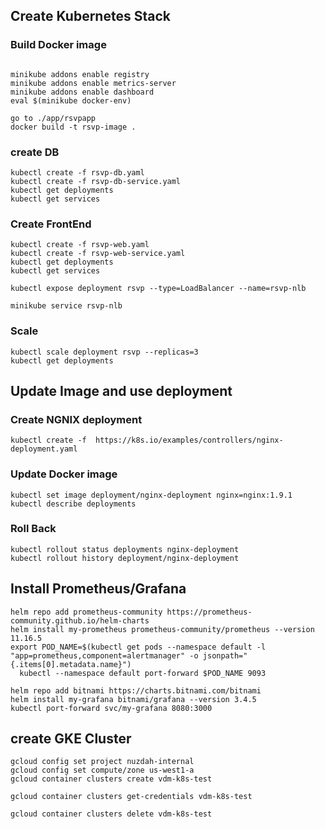 ## Create Kubernetes Stack

### Build Docker image
```

minikube addons enable registry
minikube addons enable metrics-server
minikube addons enable dashboard
eval $(minikube docker-env)

go to ./app/rsvpapp
docker build -t rsvp-image .

```

### create DB
```
kubectl create -f rsvp-db.yaml
kubectl create -f rsvp-db-service.yaml
kubectl get deployments
kubectl get services
```

### Create FrontEnd
```
kubectl create -f rsvp-web.yaml
kubectl create -f rsvp-web-service.yaml
kubectl get deployments
kubectl get services

kubectl expose deployment rsvp --type=LoadBalancer --name=rsvp-nlb

minikube service rsvp-nlb
```

### Scale
```
kubectl scale deployment rsvp --replicas=3
kubectl get deployments
```


## Update Image and use deployment

### Create NGNIX deployment
```
kubectl create -f  https://k8s.io/examples/controllers/nginx-deployment.yaml
```

### Update Docker image
```
kubectl set image deployment/nginx-deployment nginx=nginx:1.9.1
kubectl describe deployments
```

### Roll Back
```
kubectl rollout status deployments nginx-deployment
kubectl rollout history deployment/nginx-deployment
```

## Install Prometheus/Grafana
```
helm repo add prometheus-community https://prometheus-community.github.io/helm-charts
helm install my-prometheus prometheus-community/prometheus --version 11.16.5
export POD_NAME=$(kubectl get pods --namespace default -l "app=prometheus,component=alertmanager" -o jsonpath="{.items[0].metadata.name}")
  kubectl --namespace default port-forward $POD_NAME 9093

helm repo add bitnami https://charts.bitnami.com/bitnami
helm install my-grafana bitnami/grafana --version 3.4.5 
kubectl port-forward svc/my-grafana 8080:3000

```

## create GKE Cluster
```
gcloud config set project nuzdah-internal
gcloud config set compute/zone us-west1-a
gcloud container clusters create vdm-k8s-test

gcloud container clusters get-credentials vdm-k8s-test

gcloud container clusters delete vdm-k8s-test
```